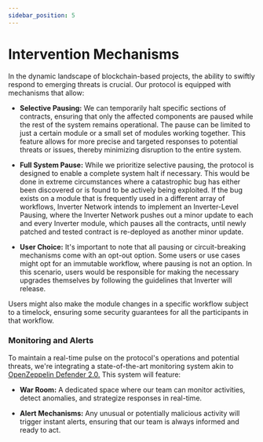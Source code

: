 ```yaml
---
sidebar_position: 5
---
```


# Intervention Mechanisms

In the dynamic landscape of blockchain-based projects, the ability to swiftly respond to emerging threats is crucial. Our protocol is equipped with mechanisms that allow:


- **Selective Pausing:** We can temporarily halt specific sections of contracts, ensuring that only the affected components are paused while the rest of the system remains operational. The pause can be limited to just a certain module or a small set of modules working together. This feature allows for more precise and targeted responses to potential threats or issues, thereby minimizing disruption to the entire system.


- **Full System Pause:** While we prioritize selective pausing, the protocol is designed to enable a complete system halt if necessary. This would be done in extreme circumstances where a catastrophic bug has either been discovered or is found to be actively being exploited. If the bug exists on a module that is frequently used in a different array of workflows, Inverter Network intends to implement an Inverter-Level Pausing, where the Inverter Network pushes out a minor update to each and every Inverter module, which pauses all the contracts, until newly patched and tested contract is re-deployed as another minor update.


- **User Choice:** It's important to note that all pausing or circuit-breaking mechanisms come with an opt-out option. Some users or use cases might opt for an immutable workflow, where pausing is not an option. In this scenario, users would be responsible for making the necessary upgrades themselves by following the guidelines that Inverter will release. 

Users might also make the module changes in a specific workflow subject to a timelock, ensuring some security guarantees for all the participants in that workflow. 

### Monitoring and Alerts

To maintain a real-time pulse on the protocol's operations and potential threats, we're integrating a state-of-the-art monitoring system akin to [OpenZeppelin Defender 2.0.](https://docs.openzeppelin.com/defender/v2/) This system will feature:

- **War Room:** A dedicated space where our team can monitor activities, detect anomalies, and strategize responses in real-time.

- **Alert Mechanisms:** Any unusual or potentially malicious activity will trigger instant alerts, ensuring that our team is always informed and ready to act.
